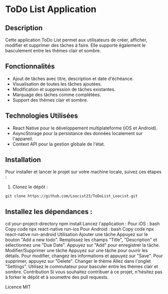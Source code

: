 # ToDo List Application

## Description

Cette application ToDo List permet aux utilisateurs de créer, afficher, modifier et supprimer des tâches à faire. Elle supporte également le basculement entre les thèmes clair et sombre.

## Fonctionnalités

- Ajout de tâches avec titre, description et date d'échéance.
- Visualisation de toutes les tâches ajoutées.
- Modification et suppression de tâches existantes.
- Marquage des tâches comme complétées.
- Support des thèmes clair et sombre.

## Technologies Utilisées

- React Native pour le développement multiplateforme (iOS et Android).
- AsyncStorage pour la persistance des données localement sur l'appareil.
- Context API pour la gestion globale de l'état.

## Installation

Pour installer et lancer le projet sur votre machine locale, suivez ces étapes :

1. Clonez le dépôt :

```
git clone https://github.com/Loocist23/ToDoList_Loocist.git
```

## Installez les dépendances :

cd your-project-directory
npm install
Lancez l'application :
Pour iOS :
bash
Copy code
npx react-native run-ios
Pour Android :
bash
Copy code
npx react-native run-android
Utilisation
Ajouter une tâche
Appuyez sur le bouton "Add a new todo".
Remplissez les champs "Title", "Description" et sélectionnez une "Due Date".
Appuyez sur "Add" pour enregistrer la tâche.
Modifier/Supprimer une tâche
Appuyez sur une tâche pour ouvrir les détails.
Pour modifier, changez les informations et appuyez sur "Save".
Pour supprimer, appuyez sur "Delete".
Changer le thème
Allez dans l'onglet "Settings".
Utilisez le commutateur pour basculer entre les thèmes clair et sombre.
Contribution
Si vous souhaitez contribuer à ce projet, n'hésitez pas à forker le dépôt et à soumettre des pull requests.

Licence
MIT
